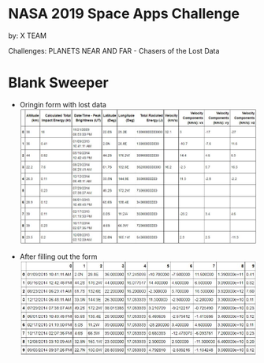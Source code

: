 # NASA 2019 Space Apps Challenge
by: X TEAM

Challenges: PLANETS NEAR AND FAR - Chasers of the Lost Data
# Blank Sweeper

* Oringin form with lost data  
![Demo1](/img/demo1.jpg)

* After filling out the form  
![Demo2](/img/demo2.jpg)
